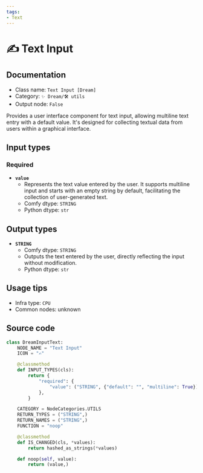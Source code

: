 ```yaml
---
tags:
- Text
---
```


# ✍ Text Input
## Documentation
- Class name: `Text Input [Dream]`
- Category: `✨ Dream/🛠 utils`
- Output node: `False`

Provides a user interface component for text input, allowing multiline text entry with a default value. It's designed for collecting textual data from users within a graphical interface.
## Input types
### Required
- **`value`**
    - Represents the text value entered by the user. It supports multiline input and starts with an empty string by default, facilitating the collection of user-generated text.
    - Comfy dtype: `STRING`
    - Python dtype: `str`
## Output types
- **`STRING`**
    - Comfy dtype: `STRING`
    - Outputs the text entered by the user, directly reflecting the input without modification.
    - Python dtype: `str`
## Usage tips
- Infra type: `CPU`
- Common nodes: unknown


## Source code
```python
class DreamInputText:
    NODE_NAME = "Text Input"
    ICON = "✍"

    @classmethod
    def INPUT_TYPES(cls):
        return {
            "required": {
                "value": ("STRING", {"default": "", "multiline": True}),
            },
        }

    CATEGORY = NodeCategories.UTILS
    RETURN_TYPES = ("STRING",)
    RETURN_NAMES = ("STRING",)
    FUNCTION = "noop"

    @classmethod
    def IS_CHANGED(cls, *values):
        return hashed_as_strings(*values)

    def noop(self, value):
        return (value,)

```
